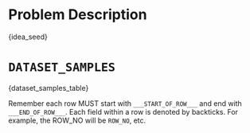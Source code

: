 # Problem Description
{idea_seed}


# `DATASET_SAMPLES`
{dataset_samples_table}


Remember each row MUST start with `___START_OF_ROW___` and end with `___END_OF_ROW___`. Each field within a row is denoted by backticks. For example, the ROW_NO will be `ROW_NO`, etc.